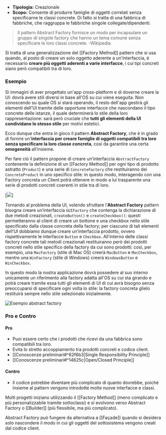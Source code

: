 - **Tipologia:** Creazionale
- **Scopo:** Consente di produrre famiglie di oggetti correlati senza specificarne le classi concrete. Di fatto si tratta di una fabbrica di fabbriche, che raggruppa le fabbriche singole collegate/dipendenti.

> Il pattern Abstract Factory fornisce un modo per incapsulare un gruppo di singole factory che hanno un tema comune senza specificare le loro classi concrete.
> -Wikipedia

Si tratta di una generalizzazione del [[Factory Method]] pattern che si usa quando, al posto di creare un solo oggetto aderente a un'interfaccia, è necessario **creare più oggetti aderenti a varie interfacce**, i cui tipi concreti siano però compatibili tra di loro.

### Esempio

Si immagini di aver progettato un'app cross-platform e di doverne creare la UI: dovrà avere stili diversi in base all'OS su cui viene eseguita. Non conoscendo su quale OS si starà operando, il resto dell'app gestirà gli elementi dell'UI tramite delle opportune interfacce che nascondano il tipo concreto delle istanze, il quale determinerà lo stile della loro rappresentazione: sarà però cruciale che **tutti gli elementi della UI condividano lo stesso stile** per motivi estetici.

Ecco dunque che entra in gioco il pattern **Abstract Factory**, che è in grado di fornire un'**interfaccia per creare famiglie di oggetti compatibili tra loro senza specificare la loro classe concreta**, così da garantire una certa **omogeneità** all’insieme.

Per fare ciò il pattern propone di creare un’interfaccia `AbstractFactory` contenente la definizione di un [[Factory Method]] per ogni tipo di prodotto astratto (`Product`) e una serie di `ConcreteFactory` che restituiranno dei `ConcreteProduct` in uno specifico stile: in questo modo, interagendo con una Factory concreta un Client potrà ottenere in modo a lui trasparente una serie di prodotti concreti coerenti in stile tra di loro.

[![](https://marcobuster.github.io/sweng/mdbook-plantuml-img/e042c830630551a7fa0bcc9e4fef561b10a64171.svg)]

Tornando al problema della UI, volendo sfruttare l’**Abstract Factory** pattern bisogna creare un’interfaccia `GUIFactory` che contenga la dichiarazione di due metodi creazionali, `createButton()` e `createCheckbox()`: questi permetteranno al client di creare un bottone e una checkbox nello stile specificato dalla classe concreta della factory; per ciascuno di tali elementi dell’UI dobbiamo dunque creare un’interfaccia prodotto, ovvero rispettivamente le interfacce `Button` e `Checkbox`. All’interno delle classi factory concrete tali metodi creazionali restituiranno però dei prodotti concreti nello stile specifico della factory da cui sono prodotti: così, per esempio, una `MacFactory` (stile di Mac OS) creerà `MacButton` e `MacCheckbox`, mentre una `WinFactory` (stile di Windows) creerà `WindowsButton` e `WinCheckbox`.

In questo modo la nostra applicazione dovrà possedere al suo interno unicamente un riferimento alla factory adatta all'OS su cui sta girando e potrà creare tramite essa tutti gli elementi di UI di cui avrà bisogno senza preoccuparsi di specificare ogni volta lo stile: la factory concreta glielo restituirà sempre nello stile selezionato inizialmente.

![Esempio abstract factory](https://marcobuster.github.io/sweng/assets/09_esempio-abstract-factory.png)


### Pro e Contro

#### Pro
- Puoi essere certo che i prodotti che ricevi da una fabbrica sono compatibili tra loro.
- Evita lo stretto accoppiamento tra prodotti concreti e codice client.
- [[Conoscenze preliminari#^62f6b3|Single Responsibility Principle]]
- [[Conoscenze preliminari#^14625c|Open/Closed Principle]]

#### Contro
- Il codice potrebbe diventare più complicato di quanto dovrebbe, poiché insieme al pattern vengono introdotte molte nuove interfacce e classi.


Molti progetti iniziano utilizzando il [[Factory Method]] (meno complicato e più personalizzabile tramite sottoclassi) e si evolvono verso Abstract Factory o [[Builder]] (più flessibile, ma più complicato).

Abstract Factory può fungere da alternativa a [[Façade]] quando si desidera solo nascondere il modo in cui gli oggetti del sottosistema vengono creati dal codice client.